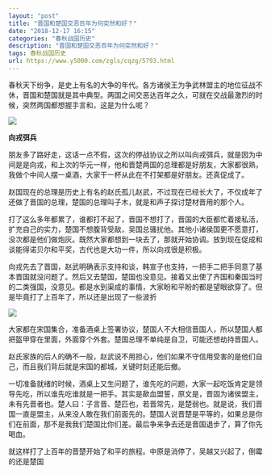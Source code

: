 ```yaml
---
layout: "post"
title: "晋国和楚国交恶百年为何突然和好？"
date: "2018-12-17 16:15"
categories: "春秋战国历史"
description: "晋国和楚国交恶百年为何突然和好？"
tags: 春秋战国历史
url: https://www.y5000.com/zgls/cqzg/5793.html
---
```






春秋天下纷争，是史上有名的大争的年代。各方诸侯王为争武林盟主的地位征战不休，晋国和楚国就是其中典型。两国之间交恶达百年之久，可就在交战最激烈的时候，突然两国都想握手言和，这是为什么呢？

**![](https://img.y5000.com/uploads/allimg/161124/6-161124101249332.jpg)**

**向戎弭兵**

朋友多了路好走，这话一点不假，这次的停战协议之所以叫向戎弭兵，就是因为中间是是向戎，和上次的华元一样，他和晋楚两国的总理都是好朋友，大家都很熟，我做个中间人摆一桌酒，大家干一杯从此在不打架都是好朋友。还真促成了。

赵国现在的总理是历史上有名的赵氏孤儿赵武，不过现在已经长大了，不仅成年了还做了晋国的总理，楚国的总理叫子木，就是和声子探讨楚材晋用的那个人。

打了这么多年都累了，谁都打不起了，晋国不想打了，晋国的大臣都忙着接私活，扩充自己的实力，楚国不想腹背受敌，吴国总骚扰他。其他小诸侯国更不愿意打，没次都是他们做炮灰。既然大家都想到一块去了，那就开始协调。放到现在促成和谈能得诺贝尔和平奖，古代也是大功一件，所以向戎很是积极。

向戎先去了晋国，赵武明确表示支持和谈，韩宣子也支持，一把手二把手同意了基本晋国就没问题了。然后又去楚国，楚国也没意见。接着又出使了齐国和秦国当时的二类强国，没意见。都是水到渠成的事情，大家盼和平盼的都是望眼欲穿了。但是毕竟打了上百年了，所以还是出现了一些波折

![](https://img.y5000.com/uploads/allimg/161124/6-1611241013101T.jpg)

大家都在宋国集合，准备酒桌上签署协议，楚国人不大相信晋国人，所以楚国人都把盔甲穿在里面，外面穿个外套。楚国总理不单纯是自卫，可能还想劫持晋国人。

赵氏家族的后人的确不一般，赵武说不用担心，他们如果不守信用受害的是他们自己，而且我们背后就是宋国的都城，关键时刻还能后撤。

一切准备就绪的时候，酒桌上又生问题了，谁先吃的问题，大家一起吃饭肯定是领导先吃，所以谁先吃谁就是一把手。其实是歃血盟誓，原文是，晋固为诸侯盟主，未有先晋者也。楚人曰：子言晋、楚匹也，若晋常先，是楚弱也。就是说，我们晋国一直是盟主，从来没人敢在我们前面先的。楚国人说晋楚是平等的，如果总是你们在前面，那不是我我们楚国比你们差。最后争来争去还是晋国退步了，算了你先喝血。

就这样打了上百年的晋楚开始了和平的旅程。中原是消停了，吴越又兴起了，倒霉的还是楚国
